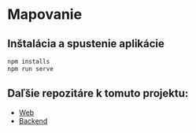 # Mapovanie

## Inštalácia a spustenie aplikácie

```bash
npm installs
npm run serve
```

## Daľšie repozitáre k tomuto projektu:

- [Web](https://github.com/HybridLab-Projects/Mapovanie-Web)
- [Backend](https://github.com/HybridLab-Projects/Mapovanie-Backend) 